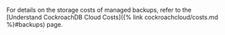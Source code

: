 For details on the storage costs of managed backups, refer to the [Understand CockroachDB Cloud Costs]({% link cockroachcloud/costs.md %}#backups) page.